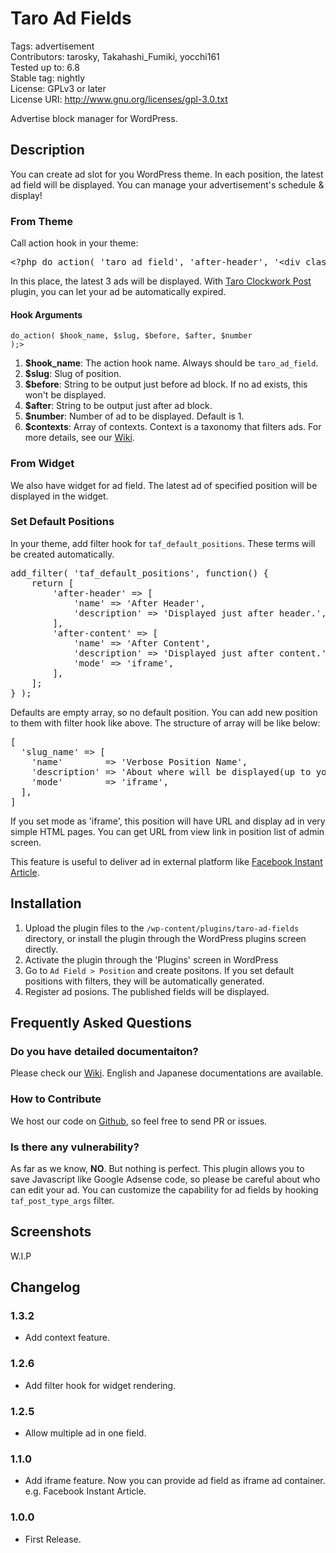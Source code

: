 # Taro Ad Fields

Tags: advertisement  
Contributors: tarosky, Takahashi_Fumiki, yocchi161  
Tested up to: 6.8  
Stable tag: nightly  
License: GPLv3 or later  
License URI: http://www.gnu.org/licenses/gpl-3.0.txt

Advertise block manager for WordPress.

## Description

You can create ad slot for you WordPress theme.
In each position, the latest ad field will be displayed.
You can manage your advertisement's schedule & display!

### From Theme

Call action hook in your theme:

<pre>
&lt;?php do_action( 'taro_ad_field', 'after-header', '&lt;div class="after-header"&gt;', '&lt;/div&gt;', 3 ); ?&gt;
</pre>

In this place, the latest 3 ads will be displayed.
With [Taro Clockwork Post](https://wordpress.org/plugins/taro-clockwork-post/) plugin, you can let your ad be automatically expired.

#### Hook Arguments

<code>do_action( $hook_name, $slug, $before, $after, $number );></code>

1. **$hook_name**: The action hook name. Always should be `taro_ad_field`.
2. **$slug**: Slug of position.
3. **$before**: String to be output just before ad block. If no ad exists, this won't be displayed.
4. **$after**: String to be output just after ad block.
5. **$number**: Number of ad to be displayed. Default is 1.
6. **$contexts**: Array of contexts. Context is a taxonomy that filters ads. For more details, see our [Wiki](https://github.com/tarosky/taro-ad-fields/wiki).

### From Widget

We also have widget for ad field. The latest ad of specified position will be displayed in the widget.

### Set Default Positions

In your theme, add filter hook for `taf_default_positions`.
These terms will be created automatically.

<pre>
add_filter( 'taf_default_positions', function() {
	return [
		'after-header' => [
			'name' => 'After Header',
			'description' => 'Displayed just after header.',
		],
		'after-content' => [
			'name' => 'After Content',
			'description' => 'Displayed just after content.',
			'mode' => 'iframe',
		],
	];
} );
</pre>

Defaults are empty array, so no default position.
You can add new position to them with filter hook like above.
The structure of array will be like below:

<pre>
[
  'slug_name' => [
    'name'        => 'Verbose Position Name',
    'description' => 'About where will be displayed(up to you)',
    'mode'        => 'iframe',
  ],
]
</pre>

If you set mode as 'iframe', this position will have URL and display ad in very simple HTML pages.
You can get URL from view link in position list of admin screen.

This feature is useful to deliver ad in external platform like [Facebook Instant Article](https://instantarticles.fb.com).

## Installation

1. Upload the plugin files to the `/wp-content/plugins/taro-ad-fields` directory, or install the plugin through the WordPress plugins screen directly.
2. Activate the plugin through the 'Plugins' screen in WordPress
3. Go to `Ad Field > Position` and create positons. If you set default positions with filters, they will be automatically generated.
4. Register ad posions. The published fields will be displayed.

## Frequently Asked Questions

### Do you have detailed documentaiton?

Please check our [Wiki](https://github.com/tarosky/taro-ad-fields/wiki). English and Japanese documentations are available.

### How to Contribute

We host our code on [Github](https://github.com/tarosky/taro-ad-fields), so feel free to send PR or issues.

### Is there any vulnerability?

As far as we know, **NO**. But nothing is perfect.
This plugin allows you to save Javascript like Google Adsense code,
so please be careful about who can edit your ad.
You can customize the capability for ad fields by hooking `taf_post_type_args` filter.

## Screenshots

W.I.P

## Changelog

### 1.3.2

* Add context feature.

### 1.2.6

* Add filter hook for widget rendering.

### 1.2.5

* Allow multiple ad in one field.

### 1.1.0

* Add iframe feature. Now you can provide ad field as iframe ad container. e.g. Facebook Instant Article.

### 1.0.0

* First Release.
